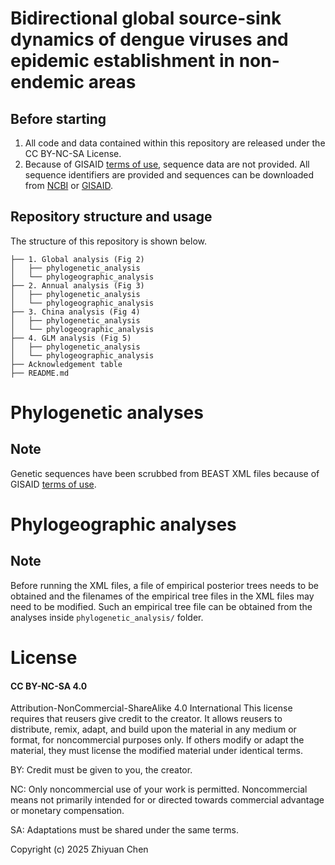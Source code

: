 # Bidirectional global source-sink dynamics of dengue viruses and epidemic establishment in non-endemic areas

## Before starting
1. All code and data contained within this repository are released under the CC BY-NC-SA License. 
2. Because of GISAID [terms of use](https://www.gisaid.org/registration/terms-of-use/), sequence data are not provided. All sequence identifiers are provided and sequences can be downloaded from [NCBI](https://www.ncbi.nlm.nih.gov/labs/virus/vssi/#/) or [GISAID](https://www.gisaid.org/).

## Repository structure and usage
The structure of this repository is shown below. 
```
├── 1. Global analysis (Fig 2)
│   ├── phylogenetic_analysis
│   └── phylogeographic_analysis
├── 2. Annual analysis (Fig 3)
│   ├── phylogenetic_analysis
│   └── phylogeographic_analysis
├── 3. China analysis (Fig 4)
│   ├── phylogenetic_analysis
│   └── phylogeographic_analysis
├── 4. GLM analysis (Fig 5)
│   ├── phylogenetic_analysis
│   └── phylogeographic_analysis
├── Acknowledgement table
├── README.md
```

# Phylogenetic analyses
## Note
Genetic sequences have been scrubbed from BEAST XML files because of GISAID [terms of use](https://www.gisaid.org/registration/terms-of-use/).

# Phylogeographic analyses
## Note
Before running the XML files, a file of empirical posterior trees needs to be obtained and the filenames of the empirical tree files in the XML files may need to be modified. Such an empirical tree file can be obtained from the analyses inside `phylogenetic_analysis/` folder.

<h1> License </h1>
<h4>CC BY-NC-SA 4.0 </h4>

Attribution-NonCommercial-ShareAlike 4.0 International
This license requires that reusers give credit to the creator. It allows reusers to distribute, remix, adapt, and build upon the material in any medium or format, for noncommercial purposes only. If others modify or adapt the material, they must license the modified material under identical terms.

BY: Credit must be given to you, the creator.

NC: Only noncommercial use of your work is permitted.
Noncommercial means not primarily intended for or directed towards commercial advantage or monetary compensation.

SA: Adaptations must be shared under the same terms.

Copyright (c) 2025 Zhiyuan Chen

